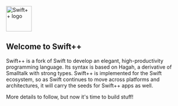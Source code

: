 <img src="https://swiftpp.github.io/images/logo.png" alt="Swift++ logo" height="70" >

## Welcome to Swift++

Swift++ is a fork of Swift to develop an elegant, high-productivity programming language.
Its syntax is based on Hagah, a derivative of Smalltalk with strong types. Swift++ is
implemented for the Swift ecosystem, so as Swift continues to move across platforms and
architectures, it will carry the seeds for Swift++ apps as well.

More details to follow, but now it's time to build stuff!
